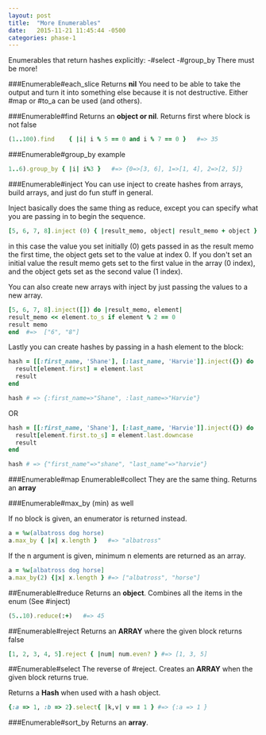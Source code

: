 ```yaml
---
layout: post
title:  "More Enumerables"
date:   2015-11-21 11:45:44 -0500
categories: phase-1
---
```


Enumerables that return hashes explicitly:
-#select
-#group_by
There must be more!

###Enumerable#each_slice 
Returns **nil**  You need to be able to take the output and turn it into something else because it is not destructive. Either #map or #to_a can be used (and others).

###Enumerable#find
Returns an **object or nil**. Returns first where block is not false
   
```ruby
(1..100).find    { |i| i % 5 == 0 and i % 7 == 0 }   #=> 35
```
  
###Enumerable#group_by
example
```ruby
1..6).group_by { |i| i%3 }   #=> {0=>[3, 6], 1=>[1, 4], 2=>[2, 5]}
```
 
###Enumerable#inject
You can use inject to create hashes from arrays, build arrays, and just do fun stuff in general.

Inject basically does the same thing as reduce, except you can specify what you are passing in to begin the sequence.

```ruby
[5, 6, 7, 8].inject (0) { |result_memo, object| result_memo + object }
```

in this case the value you set initially (0) gets passed in as the result memo the first time, the object gets set to the value at index 0. If you don't set an initial value the result memo gets set to the first value in the array (0 index), and the object gets set as the second value (1 index).  

You can also create new arrays with inject by just passing the values to a new array.

```ruby
[5, 6, 7, 8].inject([]) do |result_memo, element| 
result_memo << element.to_s if element % 2 == 0
result memo
end  #=>  ["6", "8"]
```

Lastly you can create hashes by passing in a hash element to the block:

```ruby
hash = [[:first_name, 'Shane'], [:last_name, 'Harvie']].inject({}) do |result, element|
  result[element.first] = element.last
  result
end

hash # => {:first_name=>"Shane", :last_name=>"Harvie"}
```
OR

```ruby
hash = [[:first_name, 'Shane'], [:last_name, 'Harvie']].inject({}) do |result, element|
  result[element.first.to_s] = element.last.downcase
  result
end

hash # => {"first_name"=>"shane", "last_name"=>"harvie"}
```

###Enumerable#map Enumerable#collect
They are the same thing. Returns an **array**

###Enumerable#max_by (min) as well

If no block is given, an enumerator is returned instead.
```ruby
a = %w(albatross dog horse)
a.max_by { |x| x.length }   #=> "albatross"
```
If the n argument is given, minimum n elements are returned as an array.
```ruby
a = %w[albatross dog horse]
a.max_by(2) {|x| x.length } #=> ["albatross", "horse"]
```

##Enumerable#reduce 
Returns an **object**. Combines all the items in the enum (See #inject)
```ruby
(5..10).reduce(:+)   #=> 45
```

##Enumerable#reject
Returns an **ARRAY** where the given block returns false

```ruby
[1, 2, 3, 4, 5].reject { |num| num.even? } #=> [1, 3, 5]
```

##Enumerable#select
The reverse of #reject. Creates an **ARRAY** when the given block returns true.

Returns a **Hash**  when used with a hash object.

```ruby
{:a => 1, :b => 2}.select{ |k,v| v == 1 } #=> {:a => 1 }
```

###Enumerable#sort_by
Returns an **array**.



